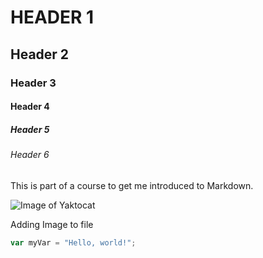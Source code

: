 # HEADER 1
## Header 2
### Header 3
#### Header 4
##### Header 5
###### Header 6


This is part of a course to get me introduced to Markdown. 

![Image of Yaktocat](https://octodex.github.com/images/yaktocat.png)

Adding Image to file

``` javascript
var myVar = "Hello, world!";
```
